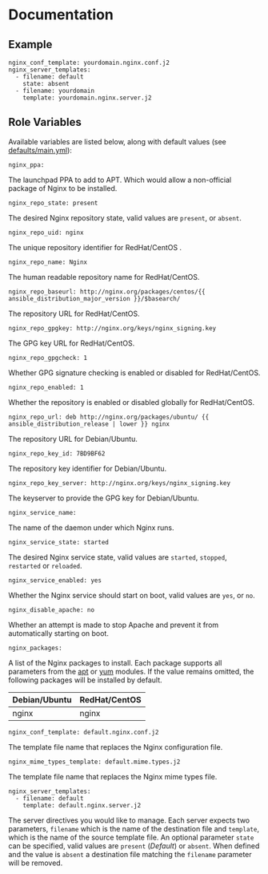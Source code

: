 # Documentation

## Example

```
nginx_conf_template: yourdomain.nginx.conf.j2
nginx_server_templates:
  - filename: default
    state: absent
  - filename: yourdomain
    template: yourdomain.nginx.server.j2
```

## Role Variables

Available variables are listed below, along with default values (see [defaults/main.yml](/defaults/main.yml)):

```
nginx_ppa:
```

The launchpad PPA to add to APT. Which would allow a non-official package of Nginx to be installed.

```
nginx_repo_state: present
```

The desired Nginx repository state, valid values are `present`, or `absent`.

```
nginx_repo_uid: nginx
```

The unique repository identifier for RedHat/CentOS .

```
nginx_repo_name: Nginx
```

The human readable repository name for RedHat/CentOS.

```
nginx_repo_baseurl: http://nginx.org/packages/centos/{{ ansible_distribution_major_version }}/$basearch/
```

The repository URL for RedHat/CentOS.

```
nginx_repo_gpgkey: http://nginx.org/keys/nginx_signing.key
```

The GPG key URL for RedHat/CentOS.

```
nginx_repo_gpgcheck: 1
```

Whether GPG signature checking is enabled or disabled for RedHat/CentOS.

```
nginx_repo_enabled: 1
```

Whether the repository is enabled or disabled globally for RedHat/CentOS.

```
nginx_repo_url: deb http://nginx.org/packages/ubuntu/ {{ ansible_distribution_release | lower }} nginx
```

The repository URL for Debian/Ubuntu.

```
nginx_repo_key_id: 7BD9BF62
```

The repository key identifier for Debian/Ubuntu.

```
nginx_repo_key_server: http://nginx.org/keys/nginx_signing.key
```

The keyserver to provide the GPG key for Debian/Ubuntu.

```
nginx_service_name:
```

The name of the daemon under which Nginx runs.

```
nginx_service_state: started
```

The desired Nginx service state, valid values are `started`, `stopped`, `restarted` or `reloaded`.

```
nginx_service_enabled: yes
```

Whether the Nginx service should start on boot, valid values are `yes`, or `no`.

```
nginx_disable_apache: no
```

Whether an attempt is made to stop Apache and prevent it from automatically starting on boot. 

```
nginx_packages:
```

A list of the Nginx packages to install. Each package supports all parameters from the
[apt](http://docs.ansible.com/ansible/apt_module.html) or [yum](http://docs.ansible.com/ansible/yum_module.html) modules.
If the value remains omitted, the following packages will be installed by default.

| Debian/Ubuntu          | RedHat/CentOS           |
| :--------------------- | :---------------------- |
| nginx                  | nginx                   |

```
nginx_conf_template: default.nginx.conf.j2
```

The template file name that replaces the Nginx configuration file.

```
nginx_mime_types_template: default.mime.types.j2
```

The template file name that replaces the Nginx mime types file.

```
nginx_server_templates:
  - filename: default
    template: default.nginx.server.j2
```

The server directives you would like to manage. Each server expects two parameters, `filename` which is the
name of the destination file and `template`, which is the name of the source template file. An optional
parameter `state` can be specified, valid values are `present` (*Default*) or `absent`. When defined and the value is
`absent` a destination file matching the `filename` parameter will be removed.